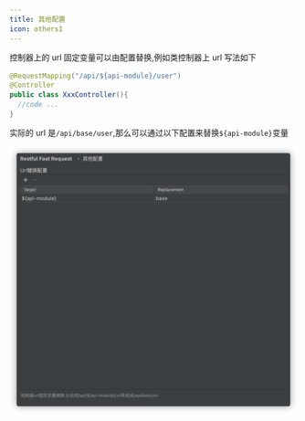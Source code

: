 ```yaml
---
title: 其他配置
icon: others1
---
```


控制器上的 url 固定变量可以由配置替换,例如类控制器上 url 写法如下

```java
@RequestMapping("/api/${api-module}/user")
@Controller
public class XxxController(){
  //code ...
}
```

实际的 url 是`/api/base/user`,那么可以通过以下配置来替换`${api-module}`变量

![](../../.vuepress/public/img/otherConfig.png)
